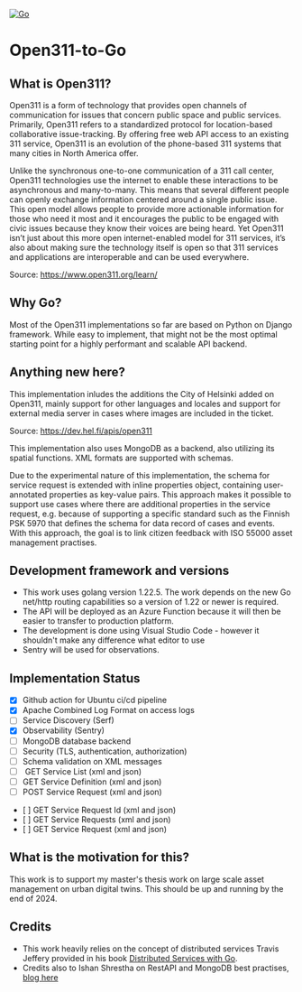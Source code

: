 [![Go](https://github.com/timoruohomaki/open311-to-go/actions/workflows/go.yml/badge.svg)](https://github.com/timoruohomaki/open311-to-go/actions/workflows/go.yml)

# Open311-to-Go


## What is Open311?

Open311 is a form of technology that provides open channels of communication for issues that concern public space and public services. Primarily, Open311 refers to a standardized protocol for location-based collaborative issue-tracking. By offering free web API access to an existing 311 service, Open311 is an evolution of the phone-based 311 systems that many cities in North America offer.

Unlike the synchronous one-to-one communication of a 311 call center, Open311 technologies use the internet to enable these interactions to be asynchronous and many-to-many. This means that several different people can openly exchange information centered around a single public issue. This open model allows people to provide more actionable information for those who need it most and it encourages the public to be engaged with civic issues because they know their voices are being heard. Yet Open311 isn’t just about this more open internet-enabled model for 311 services, it’s also about making sure the technology itself is open so that 311 services and applications are interoperable and can be used everywhere.

Source: https://www.open311.org/learn/

## Why Go?

Most of the Open311 implementations so far are based on Python on Django framework. While easy to implement, that might not be the most optimal starting point for a highly performant and scalable API backend.

## Anything new here?

This implementation inludes the additions the City of Helsinki added on Open311, mainly support for other languages and locales and support for external media server in cases where images are included in the ticket.

Source: https://dev.hel.fi/apis/open311 

This implementation also uses MongoDB as a backend, also utilizing its spatial functions. XML formats are supported with schemas.

Due to the experimental nature of this implementation, the schema for service request is extended with inline properties object, containing user-annotated properties as key-value pairs. This approach makes it possible to support use cases where there are additional properties in the service request, e.g. because of supporting a specific standard such as the Finnish PSK 5970 that defines the schema for data record of cases and events. With this approach, the goal is to link citizen feedback with ISO 55000 asset management practises.

## Development framework and versions

* This work uses golang version 1.22.5. The work depends on the new Go net/http routing capabilities so a version of 1.22 or newer is required.
* The API will be deployed as an Azure Function because it will then be easier to transfer to production platform.
* The development is done using Visual Studio Code - however it shouldn't make any difference what editor to use
* Sentry will be used for observations.

## Implementation Status

* [x]  Github action for Ubuntu ci/cd pipeline
* [x]  Apache Combined Log Format on access logs
* [ ]  Service Discovery (Serf)
* [x]  Observability (Sentry)
* [ ]  MongoDB database backend
* [ ]  Security (TLS, authentication, authorization)
* [ ]  Schema validation on XML messages
* [ ]  GET Service List (xml and json)
* [ ]  GET Service Definition (xml and json)
* [ ]  POST Service Request (xml and json)
* [ ]  GET Service Request Id (xml and json)
* [ ]  GET Service Requests (xml and json)
* [ ]  GET Service Request (xml and json)

## What is the motivation for this?

This work is to support my master's thesis work on large scale asset management on urban digital twins. This should be up and running by the end of 2024.

## Credits

* This work heavily relies on the concept of distributed services Travis Jeffery provided in his book [Distributed Services with Go](https://a.co/d/g5mhjd8).
* Credits also to Ishan Shrestha on RestAPI and MongoDB best practises, [blog here](https://medium.com/@ishan.shrestha356/scalable-json-restapi-using-go-lang-and-mongodb-cf9699c5f6e8)
